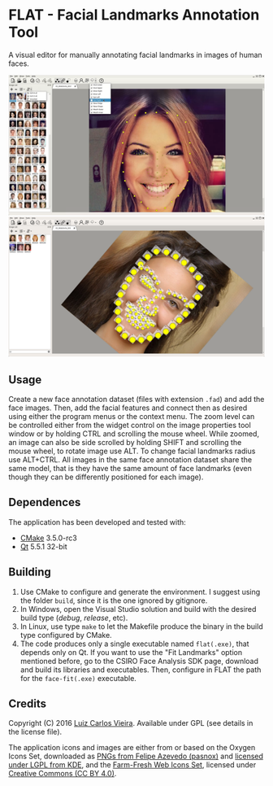 # FLAT - Facial Landmarks Annotation Tool

A visual editor for manually annotating facial landmarks in images of human faces.

![Screenshot1](Screenshot%20from%202020-03-05%2017-28-26.png)
![Screenshot2](Screenshot%20from%202020-03-05%2017-42-53.png)

## Usage

Create a new face annotation dataset (files with extension `.fad`) and add the face images. Then, add the facial features and connect then as desired using either the program menus or the context menu. The zoom level can be controlled either from the widget control on the image properties tool window or by holding CTRL and scrolling the mouse wheel. While zoomed, an image can also be side scrolled by holding SHIFT and scrolling the mouse wheel, to rotate image use ALT. To change facial landmarks radius use ALT+CTRL. All images in the same face annotation dataset share the same model, that is they have the same amount of face landmarks (even though they can be differently positioned for each image).

## Dependences

The application has been developed and tested with:

- [CMake](https://cmake.org/) 3.5.0-rc3
- [Qt](http://www.qt.io/) 5.5.1 32-bit

## Building

1. Use CMake to configure and generate the environment. I suggest using the folder `build`, since it is the one ignored by gitignore.
2. In Windows, open the Visual Studio solution and build with the desired build type (*debug*, *release*, etc).
3. In Linux, use type `make` to let the Makefile produce the binary in the build type configured by CMake.
4. The code produces only a single executable named `flat(.exe)`, that depends only on Qt. If you want to use the "Fit Landmarks" option mentioned before, go to the CSIRO Face Analysis SDK page, download and build its libraries and executables. Then, configure in FLAT the path for the `face-fit(.exe)` executable.

## Credits

Copyright (C) 2016 [Luiz Carlos Vieira](http://www.luiz.vieira.nom.br). Available under GPL (see details in the license file).

The application icons and images are either from or based on the Oxygen Icons Set, downloaded as [PNGs from Felipe Azevedo (pasnox)](https://github.com/pasnox/oxygen-icons-png) and [licensed under LGPL from KDE](https://techbase.kde.org/Projects/Oxygen/Licensing), and the [Farm-Fresh Web Icons Set](http://www.fatcow.com/free-icons), licensed under [Creative Commons (CC BY 4.0)](http://creativecommons.org/licenses/by/4.0/).
